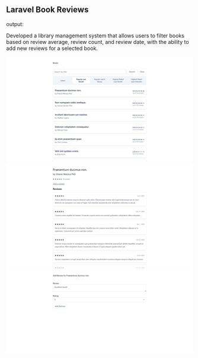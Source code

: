 ## Laravel Book Reviews
output:

Developed a library management system that allows users to filter books based on review average, review count, and review date, with the ability to add new reviews for a selected book.

![Reference1](./readmefiles/index.png)
![Reference2](./readmefiles/show.png)
![Reference3](./readmefiles/createreview.png)
